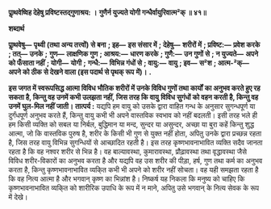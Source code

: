 **पाॢथवेष्विह देहेषु प्रविष्टस्तद्गुणाश्रय: ।** **गुणैर्न युज्यते योगी गन्धैर्वायुरिवात्म²क् ॥ ४१॥** 

**शब्दार्थ** 

**पाॢथवेषु—** **पृथ्वी (तथा अन्य तत्त्वों) से बना** **; इह—** **इस संसार में** **; देहेषु—** **शरीरों में** **; प्रविष्ट:—** **प्रवेश करके** **; तत्—** **उनके** **;** **गुण—** **लाक्षणिक गुण** **; आश्रय:—** **धारण करके** **; गुणै:—** **उन गुणों से** **; न युज्यते—** **अपने को फँसाता नहीं** **; योगी—** **योगी** **;** **गन्धै:—** **विभिन्न गंधों से** **; वायु:—** **वायु** **; इव—** **स²श** **; आत्म-²क्—** **अपने को ठीक से देखने वाला (इस पदार्थ से पृथक् रूप** **में)।** **.** 

**इस जगत में स्वरूपसिद्ध आत्मा विविध भौतिक शरीरों में उनके विविध गुणों तथा कार्यों** **का अनुभव करते हुए रह सकता है, किन्तु वह उनमें कभी उलझता नहीं, जिस तरह कि वायु** **विविध सुगंधों को वहन करती है, किन्तु वह उनमें घुल-मिल नहीं जाती।** **तात्पर्य :** यद्यपि हम वायु को उसके द्वारा वाहित गन्ध के अनुसार सुगन्धपूर्ण या दुर्गंधपूर्ण अनुभव करते हैं, किन्तु वायु कभी भी अपने वास्तविक स्वभाव को नहीं बदलती। इसी तरह भले ही हम किसी व्यक्ति को सबल या निर्बल, बुद्धिमान या मन्द, सुन्दर या असुन्दर, अच्छा या बुरा कहें किन्तु शुद्ध आत्मा, जो कि वास्तविक पुरुष है, शरीर के किसी भी गुण से युक्त नहीं होता, अपितु उनके द्वारा प्रच्छन्न रहता है, जिस तरह वायु विभिन्न सुगन्धियों से आच्छादित रहती है। इस तरह कृष्णभावनाभावित व्यक्ति सदैव जानता रहता है कि वह नश्वर शरीर से भिन्न है। वह बाल्यावस्था, कुमारावस्था, प्रौढ़ावस्था तथा वृद्धावस्था जैसे विविध शरीर-विकारों का अनुभव करता है और यद्यपि वह उस शरीर की पीड़ा, हर्ष, गुण तथा कर्म का अनुभव करता है, किन्तु कृष्णभावनाभावित व्यकि्त कभी भी अपने को शरीर नहीं सोचता। वह यही समझता रहता है कि वह नित्य आत्मा है और भगवान् कृष्ण का भिन्नांश है। निष्कर्ष यह निकला कि मनुष्य को चाहिए कि कृष्णभावनाभावित व्यकि्त को शारीरिक उपाधि के रूप में न माने, अपितु उसे भगवान् के नित्य सेवक के रूप में देखे।  